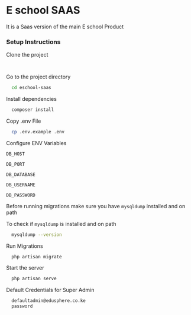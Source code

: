 # E school SAAS

It is a Saas version of the main E school Product

[//]: # "## Screenshots"
[//]: # "![App Screenshot](https://via.placeholder.com/468x300?text=App+Screenshot+Here)"

### Setup Instructions

Clone the project

```bash
  
```

Go to the project directory

```bash
  cd eschool-saas
```

Install dependencies

```bash
  composer install
```

Copy .env File

```bash
  cp .env.example .env
```

Configure ENV Variables

`DB_HOST`

`DB_PORT`

`DB_DATABASE`

`DB_USERNAME`

`DB_PASSWORD`

<!-- note before running migrations mysqldump must be installed and on path -->

Before running migrations make sure you have `mysqldump` installed and on path

To check if `mysqldump` is installed and on path

```bash
  mysqldump --version
```

Run Migrations

```bash
  php artisan migrate
```

Start the server

```bash
  php artisan serve
```

Default Credentials for Super Admin

```bash
  defaultadmin@edusphere.co.ke
  password
```
